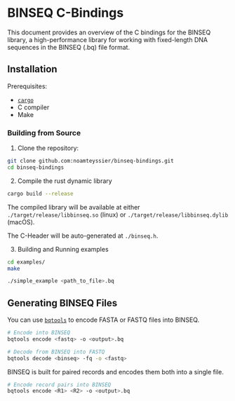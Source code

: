 # BINSEQ C-Bindings

This document provides an overview of the C bindings for the BINSEQ library, a high-performance library for working with fixed-length DNA sequences in the BINSEQ (.bq) file format.

## Installation

Prerequisites:

- [`cargo`](https://rustup.rs/)
- C compiler
- Make

### Building from Source

1. Clone the repository:

```bash
git clone github.com:noamteyssier/binseq-bindings.git
cd binseq-bindings
```

2. Compile the rust dynamic library

```bash
cargo build --release
```

The compiled library will be available at either `./target/release/libbinseq.so` (linux) or `./target/release/libbinseq.dylib` (macOS).

The C-Header will be auto-generated at `./binseq.h`.

3. Building and Running examples

```bash
cd examples/
make

./simple_example <path_to_file>.bq
```

## Generating BINSEQ Files

You can use [`bqtools`](https://github.com/noamteyssier/bqtools) to encode FASTA or FASTQ files into BINSEQ.

```bash
# Encode into BINSEQ
bqtools encode <fastq> -o <output>.bq

# Decode from BINSEQ into FASTQ
bqtools decode <binseq> -fq -o <fastq>
```

BINSEQ is built for paired records and encodes them both into a single file.

```bash
# Encode record pairs into BINSEQ
bqtools encode <R1> <R2> -o <output>.bq
```

